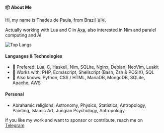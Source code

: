 #### 📦 About Me

Hi, my name is Thadeu de Paula, from Brazil 🇧🇷.

Actually working with Lua and C in [Axa](https://github.com/axa-dev), also interested in Nim and paralel computing and AI.

![Top Langs](https://github-readme-stats.vercel.app/api/top-langs/?username=arkt8&theme=nord&show_icons=true&langs_count=6&layout=compact&ts=20120629)

#### Languages & Technologies
- 💚 Prefered: Lua, C, Haskell, Nim, SQLite, Nginx, Debian, NeoVim, Luakit
- 💎 Works with: PHP, Ecmascript, Shellscript (Bash, Zsh & POSIX), SQL
- 📎 Also knows: Python, CSS / HTML, MariaDB, MongoDB, SQLite, Apache, AWS

#### Personal
- Abrahamic religions, Astronomy, Physics, Statistics, Antropology, Painting, Islamic Art, Jungian Psychology, Antropology

If you like my work and want to sponsor or contribute, reach me on [Telegram](https://t.me/arkt8)
